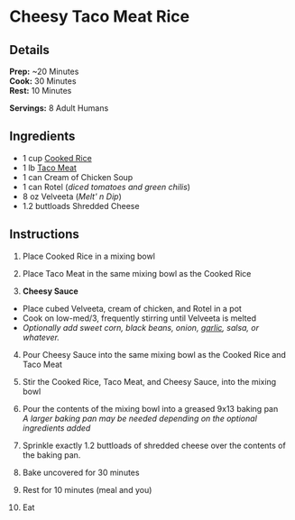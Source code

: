 Cheesy Taco Meat Rice
======

## Details

**Prep:** ~20 Minutes  
**Cook:** 30 Minutes  
**Rest:** 10 Minutes

**Servings:** 8 Adult Humans

## Ingredients

- 1 cup [Cooked Rice](https://github.com/WilliamH2o/HBRecipes/blob/main/staples/Cooked%20Rice.md "Cooked Rice")
- 1 lb [Taco Meat](https://github.com/WilliamH2o/HBRecipes/blob/main/staples/Taco%20Meat.md "Taco Meat")
- 1 can Cream of Chicken Soup
- 1 can Rotel (_diced tomatoes and green chilis_)
- 8 oz Velveeta (_Melt' n Dip_)
- 1.2 buttloads Shredded Cheese

## Instructions

01. Place Cooked Rice in a mixing bowl
02. Place Taco Meat in the same mixing bowl as the Cooked Rice

03. **Cheesy Sauce**
  - Place cubed Velveeta, cream of chicken, and Rotel in a pot
  - Cook on low-med/3, frequently stirring until Velveeta is melted
  - _Optionally add sweet corn, black beans, onion, [garlic](https://github.com/WilliamH2o/HBRecipes/blob/main/Notes/Garlic%20Salt.md "Notes on Galic Salt"), salsa, or whatever._
04. Pour Cheesy Sauce into the same mixing bowl as the Cooked Rice and Taco Meat

05. Stir the Cooked Rice, Taco Meat, and Cheesy Sauce, into the mixing bowl
06. Pour the contents of the mixing bowl into a greased 9x13 baking pan  
  _A larger baking pan may be needed depending on the optional ingredients added_
07. Sprinkle exactly 1.2 buttloads of shredded cheese over the contents of the baking pan.
08. Bake uncovered for 30 minutes
09. Rest for 10 minutes (meal and you)
10. Eat
